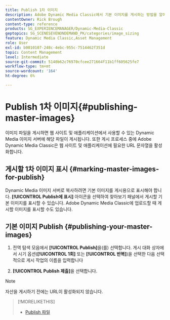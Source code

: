 ```yaml
---
title: Publish 1차 이미지
description: Adobe Dynamic Media Classic에서 기본 이미지를 게시하는 방법을 알아봅니다.
contentOwner: Rick Brough
content-type: reference
products: SG_EXPERIENCEMANAGER/Dynamic-Media-Classic
geptopics: SG_SCENESEVENONDEMAND_PK/categories/image_sizing
feature: Dynamic Media Classic,Asset Management
role: User
exl-id: b0010107-248c-4ebc-955c-7514462f351d
topic: Content Management
level: Intermediate
source-git-commit: 5140b62c76970cfcee271664f11b1ff605625fe7
workflow-type: tm+mt
source-wordcount: '164'
ht-degree: 6%

---
```


# Publish 1차 이미지{#publishing-master-images}

이미지 파일을 게시하면 웹 사이트 및 애플리케이션에서 사용할 수 있는 Dynamic Media 이미지 서버에 해당 파일이 게시됩니다. 또한 게시 프로세스 중에 Adobe Dynamic Media Classic은 웹 사이트 및 애플리케이션에 필요한 URL 문자열을 활성화합니다.

## 게시할 1차 이미지 표시 {#marking-master-images-for-publish}

Dynamic Media 이미지 서버로 복사하려면 기본 이미지를 게시용으로 표시해야 합니다. **[!UICONTROL Publish에 표시]** 아이콘을 선택하여 찾아보기 패널에서 게시할 기본 이미지를 표시할 수 있습니다. Adobe Dynamic Media Classic에 업로드할 때 게시할 이미지를 표시할 수도 있습니다.

## 기본 이미지 Publish {#publishing-your-master-images}

1. 전역 탐색 모음에서 **[!UICONTROL Publish]**&#x200B;을(를) 선택합니다. 게시 대화 상자에서 시기 옵션(**[!UICONTROL 1회]** 또는 **[!UICONTROL 반복]**)을 선택한 다음 선택적으로 게시 작업의 이름을 입력합니다

1. **[!UICONTROL Publish 제출]**&#x200B;을 선택합니다.

>[!NOTE]
>
>자산을 게시하기 전에는 URL이 활성화되지 않습니다.

>[!MORELIKETHIS]
>
>* [Publish 파일](publishing-files.md#publishing_files)
